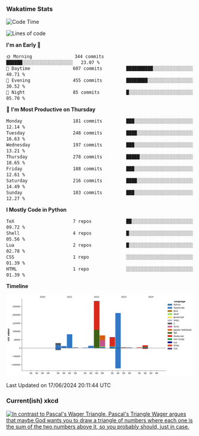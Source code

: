 ### Wakatime Stats
<!--START_SECTION:waka-->
![Code Time](http://img.shields.io/badge/Code%20Time-2%2C641%20hrs%205%20mins-blue)

![Lines of code](https://img.shields.io/badge/From%20Hello%20World%20I%27ve%20Written-799.5%20thousand%20lines%20of%20code-blue)

**I'm an Early 🐤** 

```text
🌞 Morning                344 commits         ██████░░░░░░░░░░░░░░░░░░░   23.07 % 
🌆 Daytime                607 commits         ██████████░░░░░░░░░░░░░░░   40.71 % 
🌃 Evening                455 commits         ████████░░░░░░░░░░░░░░░░░   30.52 % 
🌙 Night                  85 commits          █░░░░░░░░░░░░░░░░░░░░░░░░   05.70 % 
```
📅 **I'm Most Productive on Thursday** 

```text
Monday                   181 commits         ███░░░░░░░░░░░░░░░░░░░░░░   12.14 % 
Tuesday                  248 commits         ████░░░░░░░░░░░░░░░░░░░░░   16.63 % 
Wednesday                197 commits         ███░░░░░░░░░░░░░░░░░░░░░░   13.21 % 
Thursday                 278 commits         █████░░░░░░░░░░░░░░░░░░░░   18.65 % 
Friday                   188 commits         ███░░░░░░░░░░░░░░░░░░░░░░   12.61 % 
Saturday                 216 commits         ████░░░░░░░░░░░░░░░░░░░░░   14.49 % 
Sunday                   183 commits         ███░░░░░░░░░░░░░░░░░░░░░░   12.27 % 
```


**I Mostly Code in Python** 

```text
TeX                      7 repos             ██░░░░░░░░░░░░░░░░░░░░░░░   09.72 % 
Shell                    4 repos             █░░░░░░░░░░░░░░░░░░░░░░░░   05.56 % 
Lua                      2 repos             █░░░░░░░░░░░░░░░░░░░░░░░░   02.78 % 
CSS                      1 repo              ░░░░░░░░░░░░░░░░░░░░░░░░░   01.39 % 
HTML                     1 repo              ░░░░░░░░░░░░░░░░░░░░░░░░░   01.39 % 
```



**Timeline**

![Lines of Code chart](https://raw.githubusercontent.com/joshuajeschek/joshuajeschek/main/assets/bar_graph.png)


 Last Updated on 17/06/2024 20:11:44 UTC
<!--END_SECTION:waka-->

### Current(ish) xkcd
<a id="xkcd-a" title="In contrast to Pascal's Wager Triangle, Pascal's Triangle Wager argues that maybe God wants you to draw a triangle of numbers where each one is the sum of the two numbers above it, so you probably should, just in case." href="https://www.xkcd.com" target="_blank">
        <img align="center" id="xkcd-img" src="https://imgs.xkcd.com/comics/pascals_wager_triangle.png" alt="In contrast to Pascal's Wager Triangle, Pascal's Triangle Wager argues that maybe God wants you to draw a triangle of numbers where each one is the sum of the two numbers above it, so you probably should, just in case." height=300 />
</a>
